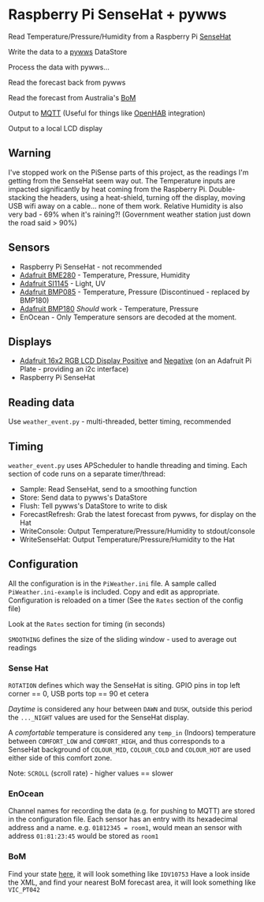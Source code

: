 # Raspberry Pi SenseHat + pywws
Read Temperature/Pressure/Humidity from a Raspberry Pi [SenseHat](https://www.raspberrypi.org/products/sense-hat/)

Write the data to a [pywws](https://github.com/jim-easterbrook/pywws) DataStore

Process the data with pywws...

Read the forecast back from pywws

Read the forecast from Australia's [BoM](http://www.bom.gov.au)

Output to [MQTT](http://mqtt.org) (Useful for things like [OpenHAB](http://www.openhab.org) integration)

Output to a local LCD display

## Warning
I've stopped work on the PiSense parts of this project, as the readings I'm getting from the SenseHat seem way out. The Temperature inputs are impacted significantly by heat coming from the Raspberry Pi. Double-stacking the headers, using a heat-shield, turning off the display, moving USB wifi away on a cable... none of them work. Relative Humidity is also very bad - 69% when it's raining?! (Government weather station just down the road said > 90%)

## Sensors
* Raspberry Pi SenseHat - not recommended
* [Adafruit BME280](https://www.adafruit.com/products/2652) - Temperature, Pressure, Humidity
* [Adafruit SI1145](https://www.adafruit.com/products/1777) - Light, UV
* [Adafruit BMP085](https://www.adafruit.com/products/391) - Temperature, Pressure (Discontinued - replaced by BMP180)
* [Adafruit BMP180](https://www.adafruit.com/products/1603) _Should_ work - Temperature, Pressure
* EnOcean - Only Temperature sensors are decoded at the moment.

## Displays
* [Adafruit 16x2 RGB LCD Display Positive](https://www.adafruit.com/products/1109) and [Negative](https://www.adafruit.com/products/1110) (on an Adafruit Pi Plate - providing an i2c interface)
* Raspberry Pi SenseHat

## Reading data
Use `weather_event.py` - multi-threaded, better timing, recommended

## Timing
`weather_event.py` uses APScheduler to handle threading and timing. Each
section of code runs on a separate timer/thread:
* Sample: Read SenseHat, send to a smoothing function
* Store: Send data to pywws's DataStore
* Flush: Tell pywws's DataStore to write to disk
* ForecastRefresh: Grab the latest forecast from pywws, for display on the Hat
* WriteConsole: Output Temperature/Pressure/Humidity to stdout/console
* WriteSenseHat: Output Temperature/Pressure/Humidity to the Hat

## Configuration
All the configuration is in the `PiWeather.ini` file. A sample called
`PiWeather.ini-example` is included. Copy and edit as appropriate.
Configuration is reloaded on a timer (See the `Rates` section of the config
file)

Look at the `Rates` section for timing (in seconds)

`SMOOTHING` defines the size of the sliding window - used to average out readings

### Sense Hat
`ROTATION` defines which way the SenseHat is siting. GPIO pins in top left corner == 0,
USB ports top == 90 et cetera

_Daytime_ is considered any hour between `DAWN` and `DUSK`, outside this period
the `..._NIGHT` values are used for the SenseHat display.

A _comfortable_ temperature is considered any `temp_in` (Indoors) temperature between `COMFORT_LOW` and `COMFORT_HIGH`, and thus corresponds to a SenseHat background of `COLOUR_MID`, `COLOUR_COLD` and `COLOUR_HOT` are used either side of this comfort zone.

Note: `SCROLL` (scroll rate) - higher values == slower

### EnOcean
Channel names for recording the data (e.g. for pushing to MQTT) are stored in
the configuration file. Each sensor has an entry with its hexadecimal address
and a name. e.g. `01812345 = room1`, would mean an sensor with address
`01:81:23:45` would be stored as `room1`

### BoM
Find your state [here](http://www.bom.gov.au/info/precis_forecasts.shtml), it will look something like `IDV10753`
Have a look inside the XML, and find your nearest BoM forecast area, it will look something like `VIC_PT042`
